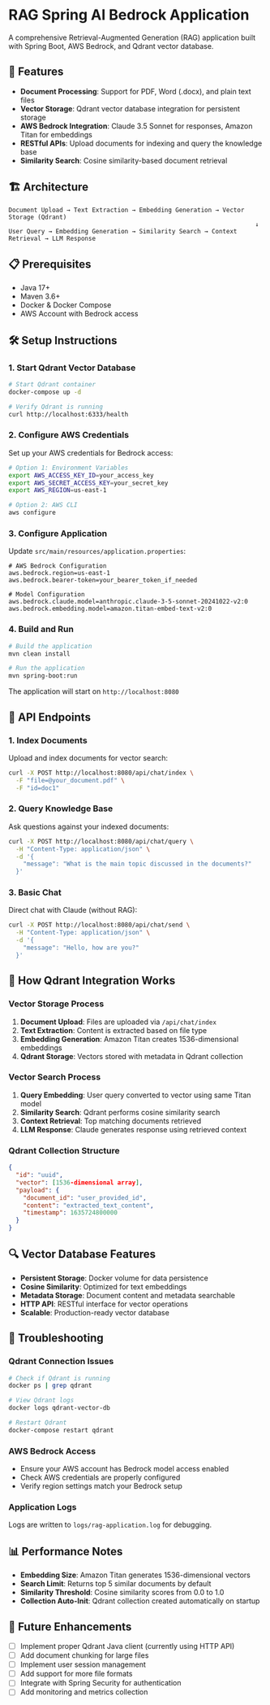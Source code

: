 # RAG Spring AI Bedrock Application

A comprehensive Retrieval-Augmented Generation (RAG) application built with Spring Boot, AWS Bedrock, and Qdrant vector database.

## 🚀 Features

- **Document Processing**: Support for PDF, Word (.docx), and plain text files
- **Vector Storage**: Qdrant vector database integration for persistent storage
- **AWS Bedrock Integration**: Claude 3.5 Sonnet for responses, Amazon Titan for embeddings
- **RESTful APIs**: Upload documents for indexing and query the knowledge base
- **Similarity Search**: Cosine similarity-based document retrieval

## 🏗️ Architecture

```
Document Upload → Text Extraction → Embedding Generation → Vector Storage (Qdrant)
                                                                    ↓
User Query → Embedding Generation → Similarity Search → Context Retrieval → LLM Response
```

## 📋 Prerequisites

- Java 17+
- Maven 3.6+
- Docker & Docker Compose
- AWS Account with Bedrock access

## 🛠️ Setup Instructions

### 1. Start Qdrant Vector Database

```bash
# Start Qdrant container
docker-compose up -d

# Verify Qdrant is running
curl http://localhost:6333/health
```

### 2. Configure AWS Credentials

Set up your AWS credentials for Bedrock access:

```bash
# Option 1: Environment Variables
export AWS_ACCESS_KEY_ID=your_access_key
export AWS_SECRET_ACCESS_KEY=your_secret_key
export AWS_REGION=us-east-1

# Option 2: AWS CLI
aws configure
```

### 3. Configure Application

Update `src/main/resources/application.properties`:

```properties
# AWS Bedrock Configuration
aws.bedrock.region=us-east-1
aws.bedrock.bearer-token=your_bearer_token_if_needed

# Model Configuration
aws.bedrock.claude.model=anthropic.claude-3-5-sonnet-20241022-v2:0
aws.bedrock.embedding.model=amazon.titan-embed-text-v2:0
```

### 4. Build and Run

```bash
# Build the application
mvn clean install

# Run the application
mvn spring-boot:run
```

The application will start on `http://localhost:8080`

## 📝 API Endpoints

### 1. Index Documents

Upload and index documents for vector search:

```bash
curl -X POST http://localhost:8080/api/chat/index \
  -F "file=@your_document.pdf" \
  -F "id=doc1"
```

### 2. Query Knowledge Base

Ask questions against your indexed documents:

```bash
curl -X POST http://localhost:8080/api/chat/query \
  -H "Content-Type: application/json" \
  -d '{
    "message": "What is the main topic discussed in the documents?"
  }'
```

### 3. Basic Chat

Direct chat with Claude (without RAG):

```bash
curl -X POST http://localhost:8080/api/chat/send \
  -H "Content-Type: application/json" \
  -d '{
    "message": "Hello, how are you?"
  }'
```

## 🔧 How Qdrant Integration Works

### Vector Storage Process

1. **Document Upload**: Files are uploaded via `/api/chat/index`
2. **Text Extraction**: Content is extracted based on file type
3. **Embedding Generation**: Amazon Titan creates 1536-dimensional embeddings
4. **Qdrant Storage**: Vectors stored with metadata in Qdrant collection

### Vector Search Process

1. **Query Embedding**: User query converted to vector using same Titan model
2. **Similarity Search**: Qdrant performs cosine similarity search
3. **Context Retrieval**: Top matching documents retrieved
4. **LLM Response**: Claude generates response using retrieved context

### Qdrant Collection Structure

```json
{
  "id": "uuid",
  "vector": [1536-dimensional array],
  "payload": {
    "document_id": "user_provided_id",
    "content": "extracted_text_content", 
    "timestamp": 1635724800000
  }
}
```

## 🔍 Vector Database Features

- **Persistent Storage**: Docker volume for data persistence
- **Cosine Similarity**: Optimized for text embeddings
- **Metadata Storage**: Document content and metadata searchable
- **HTTP API**: RESTful interface for vector operations
- **Scalable**: Production-ready vector database

## 🚨 Troubleshooting

### Qdrant Connection Issues

```bash
# Check if Qdrant is running
docker ps | grep qdrant

# View Qdrant logs
docker logs qdrant-vector-db

# Restart Qdrant
docker-compose restart qdrant
```

### AWS Bedrock Access

- Ensure your AWS account has Bedrock model access enabled
- Check AWS credentials are properly configured
- Verify region settings match your Bedrock setup

### Application Logs

Logs are written to `logs/rag-application.log` for debugging.

## 📊 Performance Notes

- **Embedding Size**: Amazon Titan generates 1536-dimensional vectors
- **Search Limit**: Returns top 5 similar documents by default
- **Similarity Threshold**: Cosine similarity scores from 0.0 to 1.0
- **Collection Auto-Init**: Qdrant collection created automatically on startup

## 🔮 Future Enhancements

- [ ] Implement proper Qdrant Java client (currently using HTTP API)
- [ ] Add document chunking for large files
- [ ] Implement user session management
- [ ] Add support for more file formats
- [ ] Integrate with Spring Security for authentication
- [ ] Add monitoring and metrics collection

